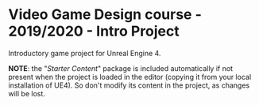 # Video Game Design course - 2019/2020 - Intro Project

Introductory game project for Unreal Engine 4.

 **NOTE**: the "*Starter Content*" package is included automatically if not present when the project is loaded in the editor (copying it from your local installation of UE4). So don't modify its content in the project, as changes will be lost.
